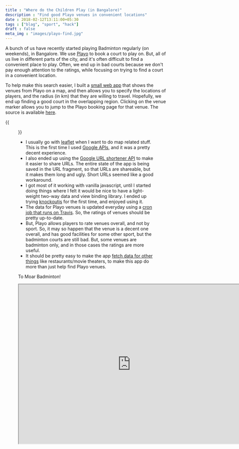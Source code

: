 ```yaml
---
title : "Where do the Children Play (in Bangalore)"
description : "Find good Playo venues in convenient locations"
date : 2018-02-12T13:11:00+05:30
tags : ["blag", "sport", "hack"]
draft : false
meta_img : "images/playo-find.jpg"
---
```


A bunch of us have recently started playing Badminton regularly (on weekends),
in Bangalore. We use [Playo](https://playo.co/) to book a court to play on. But, all of us live in
different parts of the city, and it's often difficult to find a convenient place
to play. Often, we end up in bad courts because we don't pay enough attention to
the ratings, while focusing on trying to find a court in a convenient location.

To help make this search easier, I built a [small web app](https://punchagan.github.io/playo-find-venue/) that shows the venues
from Playo on a map, and then allows you to specify the locations of players,
and the radius (in km) that they are willing to travel. Hopefully, we end up
finding a good court in the overlapping region. Clicking on the venue marker
allows you to jump to the Playo booking page for that venue. The source is
available [here](https://github.com/punchagan/playo-find-venue/).

{{<figure src="/images/playo-find.jpg">}}

-   I usually go with [leaflet](http://leafletjs.com/) when I want to do map related stuff. This is the
    first time I used [Google APIs](https://developers.google.com/maps/documentation/javascript/), and it was a pretty decent experience.
-   I also ended up using the [Google URL shortener API](https://developers.google.com/url-shortener/) to make it easier to share
    URLs. The entire state of the app is being saved in the URL fragment, so that
    URLs are shareable, but it makes them long and ugly. Short URLs seemed like a
    good workaround.
-   I got most of it working with vanilla javascript, until I started doing things
    where I felt it would be nice to have a light-weight two-way data and view
    binding library. I ended up trying [knockoutjs](http://knockoutjs.com/) for the first time, and enjoyed
    using it.
-   The data for Playo venues is updated everyday using a [cron job that runs on
    Travis](https://docs.travis-ci.com/user/cron-jobs/). So, the ratings of venues should be pretty up-to-date.
-   But, Playo allows players to rate venues overall, and not by sport. So, it may
    so happen that the venue is a decent one overall, and has good facilities for
    some other sport, but the badminton courts are still bad. But, some venues are
    badminton only, and in those cases the ratings are more useful.
-   It should be pretty easy to make the app [fetch data for other things](https://github.com/punchagan/playo-find-venue/blob/68a39a1f0ed0e13f59a529fb28853bad360b95ba/js/places.js#L90) like
    restaurants/movie theaters, to make this app do more than just help find Playo
    venues.

To Moar Badminton!

<iframe width=" 700" height=" 500" src="https://www.youtube.com/embed/PiiZrZTrOFY?rel=0&amp;hd=1&amp;wmode=transparent"></iframe>
